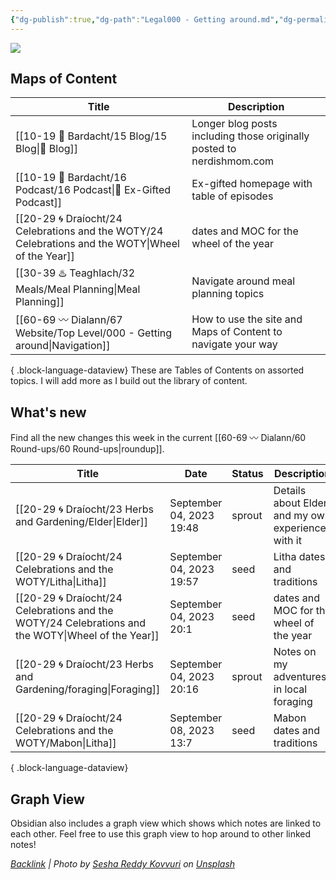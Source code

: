 ```yaml
---
{"dg-publish":true,"dg-path":"Legal000 - Getting around.md","dg-permalink":"navigation","permalink":"/navigation/","title":"Navigation","contentClasses":"","noteIcon":"","created":"2023-08-29T20:26:26","updated":"2023-09-04T20:33:19.026-04:00"}
---
```


![](https://images.unsplash.com/photo-1621755313473-b9d6703e3291?crop=entropy&cs=tinysrgb&fit=max&fm=jpg&ixid=M3wzNjAwOTd8MHwxfHNlYXJjaHw5fHxjb21wYXNzfGVufDB8MHx8fDE2OTMzNTU1ODd8MA&ixlib=rb-4.0.3&w=400)

## Maps of  Content
| Title                                                                                                 | Description                                                           |
| ----------------------------------------------------------------------------------------------------- | --------------------------------------------------------------------- |
| [[10-19 💢 Bardacht/15 Blog/15 Blog\|📌 Blog]]                                                     | Longer blog posts including those originally posted to nerdishmom.com |
| [[10-19 💢 Bardacht/16 Podcast/16 Podcast\|📌 Ex-Gifted Podcast]]                                  | Ex-gifted homepage with table of episodes                             |
| [[20-29 🌀 Draíocht/24 Celebrations and the WOTY/24 Celebrations and the WOTY\|Wheel of the Year]] | dates and MOC for the wheel of the year                               |
| [[30-39 ♨️ Teaghlach/32 Meals/Meal Planning\|Meal Planning]]                                       | Navigate around meal planning topics                                  |
| [[60-69 〰️ Dialann/67 Website/Top Level/000 - Getting around\|Navigation]]                         | How to use the site and Maps of Content to navigate your way          |

{ .block-language-dataview}
These are Tables of Contents on assorted topics. I will add more as I build out the library of content.

## What's new

Find all the new changes this week in the current [[60-69 〰️ Dialann/60 Round-ups/60 Round-ups\|roundup]].

| Title                                                                                                 | Date                     | Status | Description                                        |
| ----------------------------------------------------------------------------------------------------- | ------------------------ | ------ | -------------------------------------------------- |
| [[20-29 🌀 Draíocht/23 Herbs and Gardening/Elder\|Elder]]                                          | September 04, 2023 19:48 | sprout | Details about Elder and my own experiences with it |
| [[20-29 🌀 Draíocht/24 Celebrations and the WOTY/Litha\|Litha]]                                    | September 04, 2023 19:57 | seed   | Litha dates and traditions                         |
| [[20-29 🌀 Draíocht/24 Celebrations and the WOTY/24 Celebrations and the WOTY\|Wheel of the Year]] | September 04, 2023 20:1  | seed   | dates and MOC for the wheel of the year            |
| [[20-29 🌀 Draíocht/23 Herbs and Gardening/foraging\|Foraging]]                                    | September 04, 2023 20:16 | sprout | Notes on my adventures in local foraging           |
| [[20-29 🌀 Draíocht/24 Celebrations and the WOTY/Mabon\|Litha]]                                    | September 08, 2023 13:7  | seed   | Mabon dates and traditions                         |

{ .block-language-dataview}
## Graph View

Obsidian also includes a graph view which shows which notes are linked to each other. Feel free to use this graph view to hop around to other linked notes!






*[Backlink](https://unsplash.com/photos/Go5qDQJQSU4) | Photo by [Sesha Reddy Kovvuri](https://unsplash.com/@seshareddy?utm_source=Obsidian%20Image%20Inserter%20Plugin&utm_medium=referral) on [Unsplash](https://unsplash.com/?utm_source=Obsidian%20Image%20Inserter%20Plugin&utm_medium=referral)*

